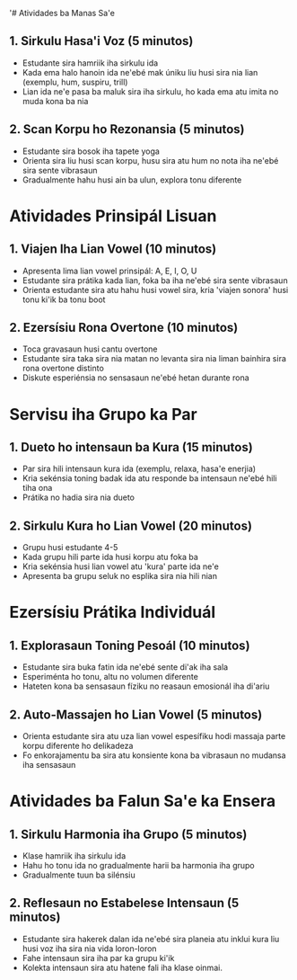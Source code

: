 '# Atividades ba Manas Sa'e

## 1. Sirkulu Hasa'i Voz (5 minutos)
- Estudante sira hamriik iha sirkulu ida
- Kada ema halo hanoin ida ne'ebé mak úniku liu husi sira nia lian (exemplu, hum, suspiru, trill)
- Lian ida ne'e pasa ba maluk sira iha sirkulu, ho kada ema atu imita no muda kona ba nia

## 2. Scan Korpu ho Rezonansia (5 minutos)
- Estudante sira bosok iha tapete yoga
- Orienta sira liu husi scan korpu, husu sira atu hum no nota iha ne'ebé sira sente vibrasaun
- Gradualmente hahu husi ain ba ulun, explora tonu diferente

# Atividades Prinsipál Lisuan

## 1. Viajen Iha Lian Vowel (10 minutos)
- Apresenta lima lian vowel prinsipál: A, E, I, O, U
- Estudante sira prátika kada lian, foka ba iha ne'ebé sira sente vibrasaun
- Orienta estudante sira atu hahu husi vowel sira, kria 'viajen sonora' husi tonu ki'ik ba tonu boot

## 2. Ezersísiu Rona Overtone (10 minutos)
- Toca gravasaun husi cantu overtone
- Estudante sira taka sira nia matan no levanta sira nia liman bainhira sira rona overtone distinto
- Diskute esperiénsia no sensasaun ne'ebé hetan durante rona

# Servisu iha Grupo ka Par

## 1. Dueto ho intensaun ba Kura (15 minutos)
- Par sira hili intensaun kura ida (exemplu, relaxa, hasa'e enerjia)
- Kria sekénsia toning badak ida atu responde ba intensaun ne'ebé hili tiha ona
- Prátika no hadia sira nia dueto

## 2. Sirkulu Kura ho Lian Vowel (20 minutos)
- Grupu husi estudante 4-5
- Kada grupu hili parte ida husi korpu atu foka ba
- Kria sekénsia husi lian vowel atu 'kura' parte ida ne'e
- Apresenta ba grupu seluk no esplika sira nia hili nian

# Ezersísiu Prátika Individuál

## 1. Explorasaun Toning Pesoál (10 minutos)
- Estudante sira buka fatin ida ne'ebé sente di'ak iha sala
- Esperiménta ho tonu, altu no volumen diferente
- Hateten kona ba sensasaun fíziku no reasaun emosionál iha di'ariu

## 2. Auto-Massajen ho Lian Vowel (5 minutos)
- Orienta estudante sira atu uza lian vowel espesífiku hodi massaja parte korpu diferente ho delikadeza
- Fo enkorajamentu ba sira atu konsiente kona ba vibrasaun no mudansa iha sensasaun

# Atividades ba Falun Sa'e ka Ensera

## 1. Sirkulu Harmonia iha Grupo (5 minutos)
- Klase hamriik iha sirkulu ida
- Hahu ho tonu ida no gradualmente harii ba harmonia iha grupo
- Gradualmente tuun ba silénsiu

## 2. Reflesaun no Estabelese Intensaun (5 minutos)
- Estudante sira hakerek dalan ida ne'ebé sira planeia atu inklui kura liu husi voz iha sira nia vida loron-loron
- Fahe intensaun sira iha par ka grupu ki'ik
- Kolekta intensaun sira atu hatene fali iha klase oinmai.